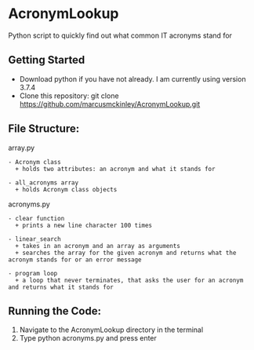 # AcronymLookup
Python script to quickly find out what common IT acronyms stand for

Getting Started
-----------------------------------------------------------------------------------
- Download python if you have not already. I am currently using version 3.7.4
- Clone this repository: git clone https://github.com/marcusmckinley/AcronymLookup.git

File Structure: 
-----------------------------------------------------------------------------------
array.py

    - Acronym class 
      + holds two attributes: an acronym and what it stands for
    
    - all_acronyms array 
      + holds Acronym class objects

acronyms.py

    - clear function 
      + prints a new line character 100 times 
        
    - linear_search
      + takes in an acronym and an array as arguments
      + searches the array for the given acronym and returns what the acronym stands for or an error message
      
    - program loop
      + a loop that never terminates, that asks the user for an acronym and returns what it stands for

Running the Code: 
-----------------------------------------------------------------------------------
1) Navigate to the AcronymLookup directory in the terminal 
2) Type python acronyms.py and press enter
